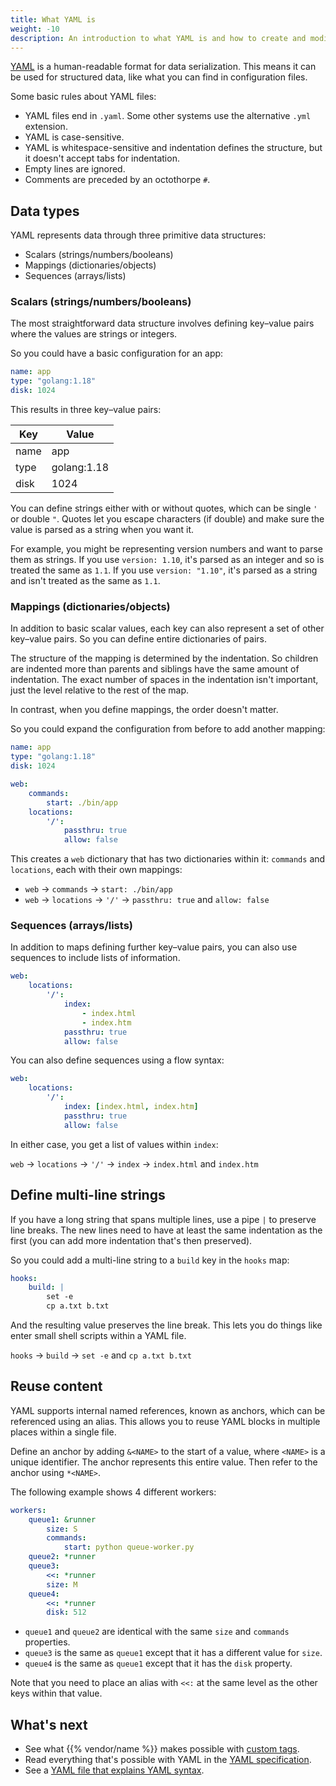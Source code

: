 ```yaml
---
title: What YAML is
weight: -10
description: An introduction to what YAML is and how to create and modify YAML files.
---
```


[YAML](https://en.wikipedia.org/wiki/YAML) is a human-readable format for data serialization.
This means it can be used for structured data, like what you can find in configuration files.

Some basic rules about YAML files:

- YAML files end in `.yaml`.
  Some other systems use the alternative `.yml` extension.
- YAML is case-sensitive.
- YAML is whitespace-sensitive and indentation defines the structure,
  but it doesn't accept tabs for indentation.
- Empty lines are ignored.
- Comments are preceded by an octothorpe `#`.

## Data types

YAML represents data through three primitive data structures:

- Scalars (strings/numbers/booleans)
- Mappings (dictionaries/objects)
- Sequences (arrays/lists)

### Scalars (strings/numbers/booleans)

The most straightforward data structure involves defining key–value pairs where the values are strings or integers.

So you could have a basic configuration for an app:

```yaml {configFile="app"}
name: app
type: "golang:1.18"
disk: 1024
```

This results in three key–value pairs:

| Key                 | Value               |
| ------------------- |-------------------- |
| name                | app                 |
| type                | golang:1.18         |
| disk                | 1024                |

You can define strings either with or without quotes, which can be single `'` or double `"`.
Quotes let you escape characters (if double) and make sure the value is parsed as a string when you want it.

For example, you might be representing version numbers and want to parse them as strings.
If you use `version: 1.10`, it's parsed as an integer and so is treated the same as `1.1`.
If you use `version: "1.10"`, it's parsed as a string and isn't treated as the same as `1.1`.

### Mappings (dictionaries/objects)

In addition to basic scalar values, each key can also represent a set of other key–value pairs.
So you can define entire dictionaries of pairs.

The structure of the mapping is determined by the indentation.
So children are indented more than parents and siblings have the same amount of indentation.
The exact number of spaces in the indentation isn't important, just the level relative to the rest of the map.

In contrast, when you define mappings, the order doesn't matter.

So you could expand the configuration from before to add another mapping:

```yaml {configFile="app"}
name: app
type: "golang:1.18"
disk: 1024

web:
    commands:
        start: ./bin/app
    locations:
        '/':
            passthru: true
            allow: false
```

This creates a `web` dictionary that has two dictionaries within it: `commands` and `locations`,
each with their own mappings:

- `web` → `commands` → `start: ./bin/app`
- `web` → `locations` → `'/'` → `passthru: true` and `allow: false`

### Sequences (arrays/lists)

In addition to maps defining further key–value pairs, you can also use sequences to include lists of information.

```yaml {configFile="app"}
web:
    locations:
        '/':
            index:
                - index.html
                - index.htm
            passthru: true
            allow: false
```

You can also define sequences using a flow syntax:

```yaml {configFile="app"}
web:
    locations:
        '/':
            index: [index.html, index.htm]
            passthru: true
            allow: false
```

In either case, you get a list of values within `index`:

`web` → `locations` → `'/'` → `index` → `index.html` and `index.htm`

## Define multi-line strings

If you have a long string that spans multiple lines, use a pipe `|` to preserve line breaks.
The new lines need to have at least the same indentation as the first
(you can add more indentation that's then preserved).

So you could add a multi-line string to a `build` key in the `hooks` map:

```yaml {configFile="app"}
hooks:
    build: |
        set -e
        cp a.txt b.txt
```

And the resulting value preserves the line break.
This lets you do things like enter small shell scripts within a YAML file.

`hooks` → `build` → `set -e` and `cp a.txt b.txt`

## Reuse content

YAML supports internal named references, known as anchors, which can be referenced using an alias.
This allows you to reuse YAML blocks in multiple places within a single file.

Define an anchor by adding `&<NAME>` to the start of a value, where `<NAME>` is a unique identifier.
The anchor represents this entire value.
Then refer to the anchor using `*<NAME>`.

The following example shows 4 different workers:

```yaml {configFile="app"}
workers:
    queue1: &runner
        size: S
        commands:
            start: python queue-worker.py
    queue2: *runner
    queue3: 
        <<: *runner
        size: M
    queue4: 
        <<: *runner
        disk: 512
```

- `queue1` and `queue2` are identical with the same `size` and `commands` properties.
- `queue3` is the same as `queue1` except that it has a different value for `size`.
- `queue4` is the same as `queue1` except that it has the `disk` property.

Note that you need to place an alias with `<<:` at the same level as the other keys within that value.

## What's next

- See what {{% vendor/name %}} makes possible with [custom tags](./platform-yaml-tags.md).
- Read everything that's possible with YAML in the [YAML specification](https://yaml.org/spec/1.2.2/).
- See a [YAML file that explains YAML syntax](https://learnxinyminutes.com/docs/yaml/).
